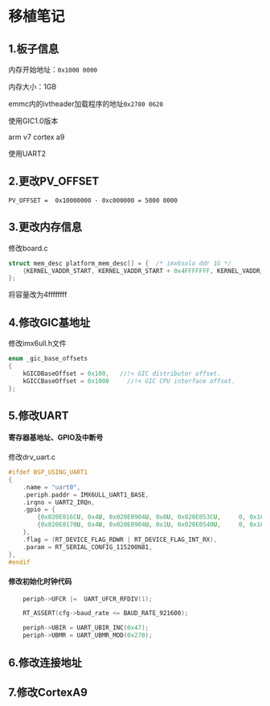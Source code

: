 # 移植笔记

## 1.板子信息

内存开始地址：` 0x1000 0000 `

内存大小：1GB

emmc内的ivtheader加载程序的地址` 0x2780 0620 `

使用GIC1.0版本

arm v7 cortex a9

使用UART2

## 2.更改PV_OFFSET

` PV_OFFSET =  0x10000000 - 0xc000000 = 5000 0000 `

## 3.更改内存信息

修改board.c

``` c
struct mem_desc platform_mem_desc[] = {  /* imx6solo ddr 1G */
    {KERNEL_VADDR_START, KERNEL_VADDR_START + 0x4FFFFFFF, KERNEL_VADDR_START + PV_OFFSET, NORMAL_MEM}
};
```

将容量改为4ffffffff

## 4.修改GIC基地址

修改imx6ull.h文件

``` c
enum _gic_base_offsets
{
    kGICDBaseOffset = 0x100,   //!< GIC distributor offset.
    kGICCBaseOffset = 0x1000     //!< GIC CPU interface offset.
};
```

## 5.修改UART

#### 寄存器基地址、GPIO及中断号

修改drv_uart.c

``` c
#ifdef BSP_USING_UART1
{
    .name = "uart0",
    .periph.paddr = IMX6ULL_UART1_BASE,
    .irqno = UART2_IRQn,
    .gpio = {
        {0x020E016CU, 0x4U, 0x020E0904U, 0x0U, 0x020E053CU,     0, 0x10B0},
        {0x020E0170U, 0x4U, 0x020E0904U, 0x1U, 0x020E0540U,     0, 0x10B0},
    },
    .flag = (RT_DEVICE_FLAG_RDWR | RT_DEVICE_FLAG_INT_RX),
    .param = RT_SERIAL_CONFIG_115200N81, 
},
#endif
```

#### 修改初始化时钟代码

``` c
    periph->UFCR |=  UART_UFCR_RFDIV(1);

    RT_ASSERT(cfg->baud_rate <= BAUD_RATE_921600);

    periph->UBIR = UART_UBIR_INC(0x47);
    periph->UBMR = UART_UBMR_MOD(0x270);
```

## 6.修改连接地址

## 7.修改CortexA9

